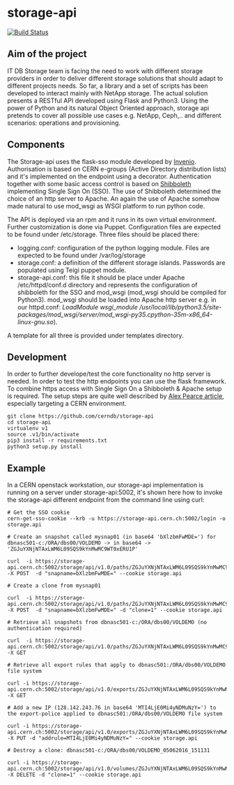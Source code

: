# storage-api

[![Build Status](https://travis-ci.org/cerndb/storage-api.svg?branch=master)](https://travis-ci.org/cerndb/storage-api)

## Aim of the project

IT DB Storage team is facing the need to work with different storage providers in order to deliver different storage solutions that should adapt to different projects needs. So far, a library and a set of scripts has been developed to interact mainly with NetApp storage. 
The actual solution presents a RESTful API developed using Flask and Python3. Using the power of Python and its natural Object Oriented approach, storage api pretends to cover all possible use cases e.g. NetApp, Ceph,.. and different scenarios: operations and provisioning. 

## Components

The Storage-api uses the flask-sso module developed by [Invenio](https://github.com/inveniosoftware/flask-sso). Authorisation is based on CERN e-groups (Active Directory distribution lists) and it's implemented on the endpoint using a decorator. Authentication together with some basic access control is based on [Shibboleth](https://shibboleth.net/) implementing Single Sign On (SSO). The use of Shibboleth determined  the choice of an http server to Apache. An again the use of Apache somehow made natural to use mod_wsgi as WSGI platform to run python code.   

The API is deployed via an rpm and it runs in its own virtual environment. Further customization is done via Puppet. 
Configuration files are expected to be found under /etc/storage. Three files should be placed there:

* logging.conf: configuration of the python logging module. Files are expected to be found under /var/log/storage
* storage.conf: a definition of the different storage islands. Passwords are populated using Teigi puppet module. 
* storage-api.conf: this file it should be place under Apache /etc/httpd/conf.d directory and represents the configuration of shibboleth for the SSO and mod_wsgi (mod_wsgi should be compiled for Python3). mod_wsgi should be loaded into Apache http server e.g. in our httpd.conf: _LoadModule wsgi_module /usr/local/lib/python3.5/site-packages/mod_wsgi/server/mod_wsgi-py35.cpython-35m-x86_64-linux-gnu.so_).

A template for all three is provided under templates directory.

## Development

In order to further develope/test the core functionality no http server is needed. In order to test the http endpoints you can use the flask framework. To combine https access with Single Sign On a Shibboleth & Apache setup is required. The setup steps are quite well described by [Alex Pearce article](https://alexpearce.me/2014/10/setting-up-flask-with-apache-and-shibboleth/), especially targeting a CERN environment. 

```
git clone https://github.com/cerndb/storage-api
cd storage-api
virtualenv v1
source .v1/bin/activate
pip3 install -r requirements.txt
python3 setup.py install
```

## Example

In a CERN openstack workstation, our storage-api implementation is running on a server under storage-api:5002, it's shown here how to invoke the storage-api different endpoint from the command line using curl:

```
# Get the SSO cookie
cern-get-sso-cookie --krb -u https://storage-api.cern.ch:5002/login -o storage.api

# Create an snapshot called mysnap01 (in base64 'bXlzbmFwMDE=') for dbnasc501-c:/ORA/dbs00/VOLDEMO -> in base64 -> 'ZGJuYXNjNTAxLWM6L09SQS9kYnMwMC9WT0xERU1P'

curl  -i https://storage-api.cern.ch:5002/storage/api/v1.0/paths/ZGJuYXNjNTAxLWM6L09SQS9kYnMwMC9WT0xERU1P -X POST  -d "snapname=bXlzbmFwMDE=" --cookie storage.api

# Create a clone from mysnap01

curl  -i https://storage-api.cern.ch:5002/storage/api/v1.0/paths/ZGJuYXNjNTAxLWM6L09SQS9kYnMwMC9WT0xERU1P -X POST  -d "snapname=bXlzbmFwMDE=" -d "clone=1" --cookie storage.api

# Retrieve all snapshots from dbnasc501-c:/ORA/dbs00/VOLDEMO (no authentication required)

curl  -i https://storage-api.cern.ch:5002/storage/api/v1.0/paths/ZGJuYXNjNTAxLWM6L09SQS9kYnMwMC9WT0xERU1P -X GET

# Retrieve all export rules that apply to dbnasc501:/ORA/dbs00/VOLDEMO file system

curl -i https://storage-api.cern.ch:5002/storage/api/v1.0/exports/ZGJuYXNjNTAxLWM6L09SQS9kYnMwMC9WT0xERU1P -X GET

# Add a new IP (128.142.243.76 in base64 'MTI4LjE0Mi4yNDMuNzY=') to the export-police applied to dbnasc501:/ORA/dbs00/VOLDEMO file system

curl -i https://storage-api.cern.ch:5002/storage/api/v1.0/exports/ZGJuYXNjNTAxLWM6L09SQS9kYnMwMC9WT0xERU1P -X PUT -d "addrule=MTI4LjE0Mi4yNDMuNzY=" --cookie storage.api

# Destroy a clone: dbnasc501-c:/ORA/dbs00/VOLDEMO_05062016_151131

curl -i https://storage-api.cern.ch:5002/storage/api/v1.0/volumes/ZGJuYXNjNTAxLWM6L09SQS9kYnMwMC9WT0xERU1PXzA1MDYyMDE2XzE1MTEzMQ== -X DELETE -d "clone=1" --cookie storage.api

``` 
